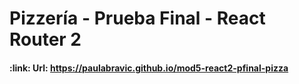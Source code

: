 <h1 align="left"> Pizzería - Prueba Final - React Router 2 </h1>

<h4 align="left">
:link: Url: <a href="https://paulabravic.github.io/mod5-react2-pfinal-pizza">https://paulabravic.github.io/mod5-react2-pfinal-pizza</a>
</h4>